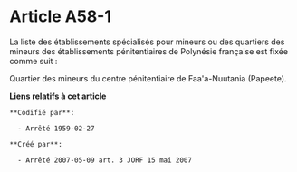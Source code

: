 # Article A58-1

La liste des établissements spécialisés pour mineurs ou des quartiers des mineurs des établissements pénitentiaires de
Polynésie française est fixée comme suit :

Quartier des mineurs du centre pénitentiaire de Faa'a-Nuutania (Papeete).

**Liens relatifs à cet article**

	**Codifié par**:

	  - Arrêté 1959-02-27

	**Créé par**:

	  - Arrêté 2007-05-09 art. 3 JORF 15 mai 2007
